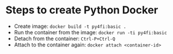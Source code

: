# Steps to create Python Docker
- Create image: `docker build -t py4fi:basic .`
- Run the container from the image: `docker run -ti py4fi:basic`
- Detach from the container:  `Ctrl-P+Ctrl-Q`
- Attach to the container again: `docker attach <container-id>`
